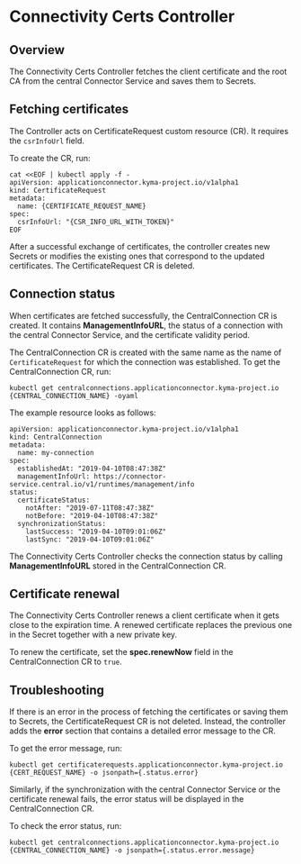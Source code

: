 # Connectivity Certs Controller

## Overview

The Connectivity Certs Controller fetches the client certificate and the root CA from the central Connector Service and saves them to Secrets.

## Fetching certificates

The Controller acts on CertificateRequest custom resource (CR). It requires the `csrInfoUrl` field.

To create the CR, run:
```
cat <<EOF | kubectl apply -f -
apiVersion: applicationconnector.kyma-project.io/v1alpha1
kind: CertificateRequest
metadata:
  name: {CERTIFICATE_REQUEST_NAME}
spec:
  csrInfoUrl: "{CSR_INFO_URL_WITH_TOKEN}"
EOF
```

After a successful exchange of certificates, the controller creates new Secrets or modifies the existing ones that correspond to the updated certificates. The CertificateRequest CR is deleted.


## Connection status

When certificates are fetched successfully, the CentralConnection CR is created.
It contains **ManagementInfoURL**, the status of a connection with the central Connector Service, and the certificate validity period.


The CentralConnection CR is created with the same name as the name of `CertificateRequest` for which the connection was established.
To get the CentralConnection CR, run:
```
kubectl get centralconnections.applicationconnector.kyma-project.io {CENTRAL_CONNECTION_NAME} -oyaml
```

The example resource looks as follows:
```
apiVersion: applicationconnector.kyma-project.io/v1alpha1
kind: CentralConnection
metadata:
  name: my-connection
spec:
  establishedAt: "2019-04-10T08:47:38Z"
  managementInfoUrl: https://connector-service.central.io/v1/runtimes/management/info
status:
  certificateStatus:
    notAfter: "2019-07-11T08:47:38Z"
    notBefore: "2019-04-10T08:47:38Z"
  synchronizationStatus:
    lastSuccess: "2019-04-10T09:01:06Z"
    lastSync: "2019-04-10T09:01:06Z"
```

The Connectivity Certs Controller checks the connection status by calling **ManagementInfoURL** stored in the CentralConnection CR.


## Certificate renewal

The Connectivity Certs Controller renews a client certificate when it gets close to the expiration time. A renewed certificate replaces the previous one in the Secret together with a new private key.

To renew the certificate, set the **spec.renewNow** field in the CentralConnection CR to `true`. 


## Troubleshooting 

If there is an error in the process of fetching the certificates or saving them to Secrets, the CertificateRequest CR is not deleted. Instead, the controller adds the **error** section that contains a detailed error message to the CR.

To get the error message, run: 
```
kubectl get certificaterequests.applicationconnector.kyma-project.io {CERT_REQUEST_NAME} -o jsonpath={.status.error}
```

Similarly, if the synchronization with the central Connector Service or the certificate renewal fails, the error status will be displayed in the CentralConnection CR.

To check the error status, run:
```
kubectl get centralconnections.applicationconnector.kyma-project.io {CENTRAL_CONNECTION_NAME} -o jsonpath={.status.error.message}
```
